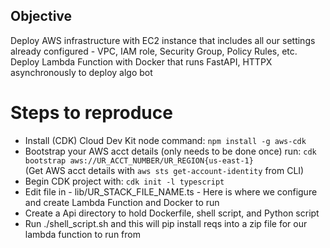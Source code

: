 ## Objective

Deploy AWS infrastructure with EC2 instance that includes all our settings already configured - VPC, IAM role, Security Group, Policy Rules, etc. Deploy Lambda Function with Docker that runs FastAPI, HTTPX asynchronously to deploy algo bot

# Steps to reproduce

- Install (CDK) Cloud Dev Kit node command: `npm install -g aws-cdk`
- Bootstrap your AWS acct details (only needs to be done once) run: `cdk bootstrap aws://UR_ACCT_NUMBER/UR_REGION{us-east-1}`
  <br>(Get AWS acct details with `aws sts get-account-identity` from CLI)
- Begin CDK project with: `cdk init -l typescript`
- Edit file in - lib/UR_STACK_FILE_NAME.ts - Here is where we configure and create Lambda Function and Docker to run
- Create a Api directory to hold Dockerfile, shell script, and Python script
- Run ./shell_script.sh and this will pip install reqs into a zip file for our lambda function to run from

<!-- # Welcome to your CDK TypeScript project

This is a blank project for CDK development with TypeScript.

The `cdk.json` file tells the CDK Toolkit how to execute your app.

## Useful commands

* `npm run build`   compile typescript to js
* `npm run watch`   watch for changes and compile
* `npm run test`    perform the jest unit tests
* `npx cdk deploy`  deploy this stack to your default AWS account/region
* `npx cdk diff`    compare deployed stack with current state
* `npx cdk synth`   emits the synthesized CloudFormation template -->
